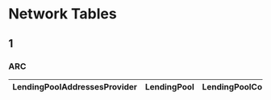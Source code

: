 # Network Tables 
## 1 
### ARC 
| LendingPoolAddressesProvider |LendingPool |LendingPoolConfigurator |ArcTimelock |AaveOracle |ExecutorWithTimelock |PermissionManager |
|----------|----------|----------|----------|----------|----------|----------|
